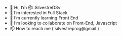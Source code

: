- 👋 Hi, I’m @LSilvestreD3v
- 👀 I’m interested in Full Stack
- 🌱 I’m currently learning Front End
- 💞️ I’m looking to collaborate on Front-End, Javascript
- 📫 How to reach me ( silvestreprog@gmail )

<!---
LSilvestreD3v/LSilvestreD3v is a ✨ special ✨ repository because its `README.md` (this file) appears on your GitHub profile.
You can click the Preview link to take a look at your changes.
--->
